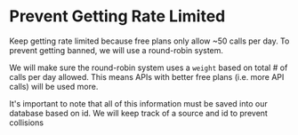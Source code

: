 # Prevent Getting Rate Limited
Keep getting rate limited because free plans only allow ~50 calls per day. To prevent getting banned, we will use a round-robin system. 

We will make sure the round-robin system uses a `weight` based on total # of calls per day allowed. This means APIs with better free plans (i.e. more API calls) will be used more. 

It's important to note that all of this information must be saved into our database based on id. We will keep track of a source and id to prevent collisions